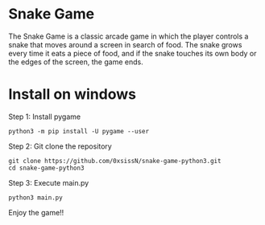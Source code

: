 # Snake Game
The Snake Game is a classic arcade game in which the player controls a snake that moves around a screen in search of food. The snake grows every time it eats a piece of food, and if the snake touches its own body or the edges of the screen, the game ends.
# Install on windows
Step 1: Install pygame
```
python3 -m pip install -U pygame --user
```
Step 2: Git clone the repository
```
git clone https://github.com/0xsissN/snake-game-python3.git
cd snake-game-python3
```
Step 3: Execute main.py
```
python3 main.py
```
Enjoy the game!!
